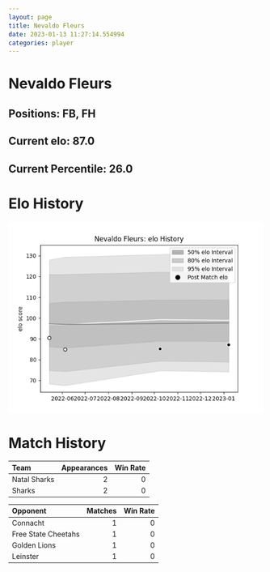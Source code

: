 ```yaml
---  
layout: page  
title: Nevaldo Fleurs  
date: 2023-01-13 11:27:14.554994  
categories: player  
---
```

# Nevaldo Fleurs

## Positions: FB, FH

## Current elo: 87.0

## Current Percentile: 26.0

# Elo History


![elo history](history_NevaldoFleurs.png)
# Match History


| Team         |   Appearances |   Win Rate |
|:-------------|--------------:|-----------:|
| Natal Sharks |             2 |          0 |
| Sharks       |             2 |          0 |

| Opponent            |   Matches |   Win Rate |
|:--------------------|----------:|-----------:|
| Connacht            |         1 |          0 |
| Free State Cheetahs |         1 |          0 |
| Golden Lions        |         1 |          0 |
| Leinster            |         1 |          0 |